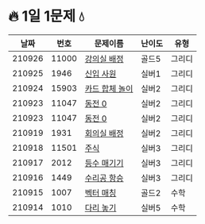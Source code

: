 
# 🔥 1일 1문제 💧

|날짜|번호|문제이름|난이도|유형|
|------|---|---|---|---|
|210926|11000|[강의실 배정](https://www.acmicpc.net/problem/11000)|골드5|그리디|
|210925|1946|[신입 사원](https://www.acmicpc.net/problem/1946)|실버1|그리디|
|210924|15903|[카드 합체 놀이](https://www.acmicpc.net/problem/15903)|실버2|그리디|
|210923|11047|[동전 0](https://www.acmicpc.net/problem/11047)|실버2|그리디|
|210923|11047|[동전 0](https://www.acmicpc.net/problem/11047)|실버2|그리디|
|210919|1931|[회의실 배정](https://www.acmicpc.net/problem/1931)|실버2|그리디|
|210918|11501|[주식](https://www.acmicpc.net/problem/11501)|실버3|그리디|
|210917|2012|[등수 매기기](https://www.acmicpc.net/problem/2012)|실버3|그리디|
|210916|1449|[수리공 항승](https://www.acmicpc.net/problem/1449)|실버3|그리디|
|210915|1007|[벡터 매칭](https://www.acmicpc.net/problem/1007)|골드2|수학|
|210914|1010|[다리 놓기](https://www.acmicpc.net/problem/1010)|실버5|수학|


